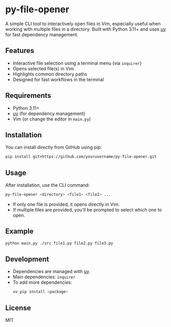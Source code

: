 # py-file-opener

A simple CLI tool to interactively open files in Vim, especially useful when working with multiple files in a directory. Built with Python 3.11+ and uses [uv](https://github.com/astral-sh/uv) for fast dependency management.

## Features
- Interactive file selection using a terminal menu (via `inquirer`)
- Opens selected file(s) in Vim
- Highlights common directory paths
- Designed for fast workflows in the terminal

## Requirements
- Python 3.11+
- [uv](https://github.com/astral-sh/uv) (for dependency management)
- Vim (or change the editor in `main.py`)


## Installation
You can install directly from GitHub using pip:
```sh
pip install git+https://github.com/yourusername/py-file-opener.git
```

## Usage
After installation, use the CLI command:
```sh
py-file-opener <directory> <file1> <file2> ...
```
- If only one file is provided, it opens directly in Vim.
- If multiple files are provided, you'll be prompted to select which one to open.

## Example
```sh
python main.py ./src file1.py file2.py file3.py
```

## Development
- Dependencies are managed with [uv](https://github.com/astral-sh/uv).
- Main dependencies: `inquirer`
- To add more dependencies:
  ```sh
  uv pip install <package>
  ```

## License
MIT
